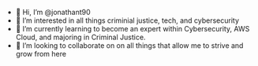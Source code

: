 - 👋 Hi, I’m @jonathant90
- 👀 I’m interested in all things criminial justice, tech, and cybersecurity
- 🌱 I’m currently learning to become an expert within Cybersecurity, AWS Cloud, and majoring in Criminal Justice.
- 💞️ I’m looking to collaborate on on all things that allow me to strive and grow from here
